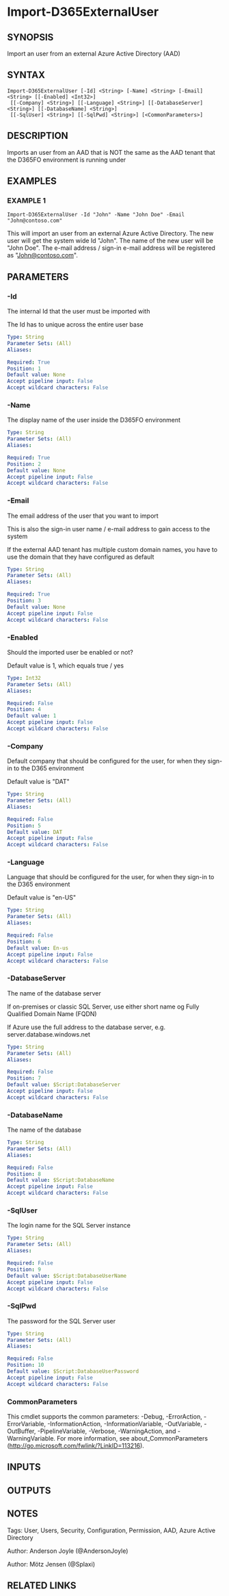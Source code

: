 ﻿---
external help file: d365fo.tools-help.xml
Module Name: d365fo.tools
online version:
schema: 2.0.0
---

# Import-D365ExternalUser

## SYNOPSIS
Import an user from an external Azure Active Directory (AAD)

## SYNTAX

```
Import-D365ExternalUser [-Id] <String> [-Name] <String> [-Email] <String> [[-Enabled] <Int32>]
 [[-Company] <String>] [[-Language] <String>] [[-DatabaseServer] <String>] [[-DatabaseName] <String>]
 [[-SqlUser] <String>] [[-SqlPwd] <String>] [<CommonParameters>]
```

## DESCRIPTION
Imports an user from an AAD that is NOT the same as the AAD tenant that the D365FO environment is running under

## EXAMPLES

### EXAMPLE 1
```
Import-D365ExternalUser -Id "John" -Name "John Doe" -Email "John@contoso.com"
```

This will import an user from an external Azure Active Directory.
The new user will get the system wide Id "John".
The name of the new user will be "John Doe".
The e-mail address / sign-in e-mail address will be registered as "John@contoso.com".

## PARAMETERS

### -Id
The internal Id that the user must be imported with

The Id has to unique across the entire user base

```yaml
Type: String
Parameter Sets: (All)
Aliases:

Required: True
Position: 1
Default value: None
Accept pipeline input: False
Accept wildcard characters: False
```

### -Name
The display name of the user inside the D365FO environment

```yaml
Type: String
Parameter Sets: (All)
Aliases:

Required: True
Position: 2
Default value: None
Accept pipeline input: False
Accept wildcard characters: False
```

### -Email
The email address of the user that you want to import

This is also the sign-in user name / e-mail address to gain access to the system

If the external AAD tenant has multiple custom domain names, you have to use the domain that they have configured as default

```yaml
Type: String
Parameter Sets: (All)
Aliases:

Required: True
Position: 3
Default value: None
Accept pipeline input: False
Accept wildcard characters: False
```

### -Enabled
Should the imported user be enabled or not?

Default value is 1, which equals true / yes

```yaml
Type: Int32
Parameter Sets: (All)
Aliases:

Required: False
Position: 4
Default value: 1
Accept pipeline input: False
Accept wildcard characters: False
```

### -Company
Default company that should be configured for the user, for when they sign-in to the D365 environment

Default value is "DAT"

```yaml
Type: String
Parameter Sets: (All)
Aliases:

Required: False
Position: 5
Default value: DAT
Accept pipeline input: False
Accept wildcard characters: False
```

### -Language
Language that should be configured for the user, for when they sign-in to the D365 environment

Default value is "en-US"

```yaml
Type: String
Parameter Sets: (All)
Aliases:

Required: False
Position: 6
Default value: En-us
Accept pipeline input: False
Accept wildcard characters: False
```

### -DatabaseServer
The name of the database server

If on-premises or classic SQL Server, use either short name og Fully Qualified Domain Name (FQDN)

If Azure use the full address to the database server, e.g.
server.database.windows.net

```yaml
Type: String
Parameter Sets: (All)
Aliases:

Required: False
Position: 7
Default value: $Script:DatabaseServer
Accept pipeline input: False
Accept wildcard characters: False
```

### -DatabaseName
The name of the database

```yaml
Type: String
Parameter Sets: (All)
Aliases:

Required: False
Position: 8
Default value: $Script:DatabaseName
Accept pipeline input: False
Accept wildcard characters: False
```

### -SqlUser
The login name for the SQL Server instance

```yaml
Type: String
Parameter Sets: (All)
Aliases:

Required: False
Position: 9
Default value: $Script:DatabaseUserName
Accept pipeline input: False
Accept wildcard characters: False
```

### -SqlPwd
The password for the SQL Server user

```yaml
Type: String
Parameter Sets: (All)
Aliases:

Required: False
Position: 10
Default value: $Script:DatabaseUserPassword
Accept pipeline input: False
Accept wildcard characters: False
```

### CommonParameters
This cmdlet supports the common parameters: -Debug, -ErrorAction, -ErrorVariable, -InformationAction, -InformationVariable, -OutVariable, -OutBuffer, -PipelineVariable, -Verbose, -WarningAction, and -WarningVariable.
For more information, see about_CommonParameters (http://go.microsoft.com/fwlink/?LinkID=113216).

## INPUTS

## OUTPUTS

## NOTES
Tags: User, Users, Security, Configuration, Permission, AAD, Azure Active Directory

Author: Anderson Joyle (@AndersonJoyle)

Author: Mötz Jensen (@Splaxi)

## RELATED LINKS
